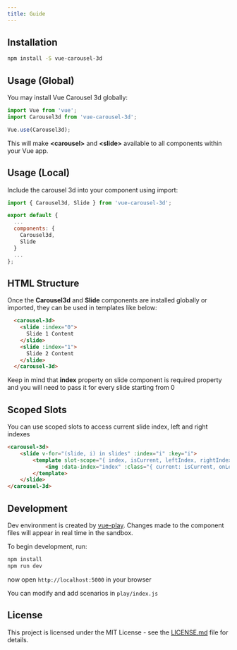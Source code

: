 ```yaml
---
title: Guide
---
```


## Installation

``` bash
npm install -S vue-carousel-3d
```

## Usage (Global)

You may install Vue Carousel 3d globally:

``` js
import Vue from 'vue';
import Carousel3d from 'vue-carousel-3d';

Vue.use(Carousel3d);
```
This will make **&lt;carousel&gt;** and **&lt;slide&gt;** available to all components within your Vue app.

## Usage (Local)

Include the carousel 3d into your component using import:

``` js
import { Carousel3d, Slide } from 'vue-carousel-3d';

export default {
  ...
  components: {
    Carousel3d,
    Slide
  }
  ...
};
```

## HTML Structure

Once the **Carousel3d** and **Slide** components are installed globally or imported, they can be used in templates like below:

``` html
  <carousel-3d>
    <slide :index="0">
      Slide 1 Content
    </slide>
    <slide :index="1">
      Slide 2 Content
    </slide>
  </carousel-3d>
```
Keep in mind that **index** property on slide component is required property and you will need to pass it for every slide starting from 0 

## Scoped Slots

You can use scoped slots to access current slide index, left and right indexes

```html
<carousel-3d>
    <slide v-for="(slide, i) in slides" :index="i" :key="i">
        <template slot-scope="{ index, isCurrent, leftIndex, rightIndex }">
            <img :data-index="index" :class="{ current: isCurrent, onLeft: (leftIndex >= 0), onRight: (rightIndex >= 0) }" :src="slide.src">
        </template>
    </slide>
</carousel-3d>
```

## Development

Dev environment is created by [vue-play](https://github.com/vue-play/vue-play). Changes made to the component files will appear in real time in the sandbox.

To begin development, run:

``` bash
npm install
npm run dev
```

now open `http://localhost:5000` in your browser

You can modify and add scenarios in `play/index.js`

## License

This project is licensed under the MIT License - see the [LICENSE.md](LICENSE.md) file for details.
